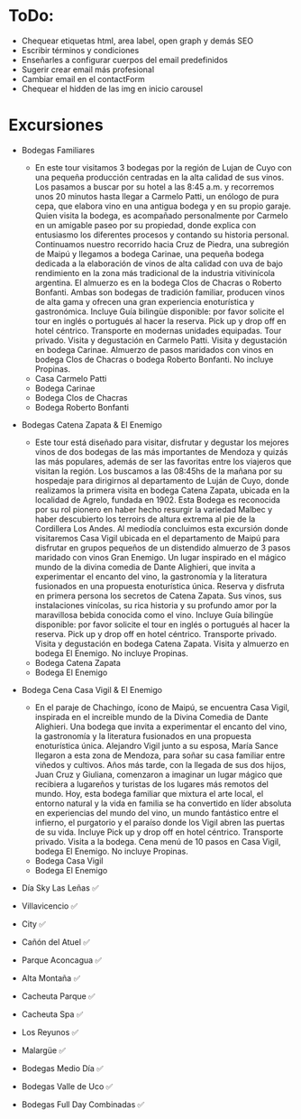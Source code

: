 # ToDo:

- Chequear etiquetas html, area label, open graph y demás SEO
- Escribir términos y condiciones
- Enseñarles a configurar cuerpos del email predefinidos
- Sugerir crear email más profesional
- Cambiar email en el contactForm
- Chequear el hidden de las img en inicio carousel

# Excursiones
  
- Bodegas Familiares
  - En este tour visitamos 3 bodegas por la región de Lujan de Cuyo con una pequeña producción centradas en la alta calidad de sus vinos. Los pasamos a buscar por su hotel a las 8:45 a.m. y recorremos unos 20 minutos hasta llegar a Carmelo Patti, un enólogo de pura cepa, que elabora vino en una antigua bodega y en su propio garaje. Quien visita la bodega, es acompañado personalmente por Carmelo en un amigable paseo por su propiedad, donde explica con entusiasmo los diferentes procesos y contando su historia personal. Continuamos nuestro recorrido hacia Cruz de Piedra, una subregión de Maipú y llegamos a bodega Carinae, una pequeña bodega dedicada a la elaboración de vinos de alta calidad con uva de bajo rendimiento en la zona más tradicional de la industria vitivinícola argentina. El almuerzo es en la bodega Clos de Chacras o Roberto Bonfanti. Ambas son bodegas de tradición familiar, producen vinos de alta gama y ofrecen una gran experiencia enoturística y gastronómica.
  Incluye
  Guía bilingüe disponible: por favor solicite el tour en inglés o portugués al hacer la reserva.
  Pick up y drop off en hotel céntrico.
  Transporte en modernas unidades equipadas.
  Tour privado.
  Visita y degustación en Carmelo Patti.
  Visita y degustación en bodega Carinae.
  Almuerzo de pasos maridados con vinos en bodega Clos de Chacras o bodega Roberto Bonfanti.
  No incluye
  Propinas.
  - Casa Carmelo Patti
  - Bodega Carinae
  - Bodega Clos de Chacras
  - Bodega Roberto Bonfanti




- Bodegas Catena Zapata & El Enemigo
  - Este tour está diseñado para visitar, disfrutar y degustar los mejores vinos de dos bodegas de las más importantes de Mendoza y quizás las más populares, además de ser las favoritas entre los viajeros que visitan la región. 
  Los buscamos a las 08:45hs de la mañana por su hospedaje para dirigirnos al departamento de Luján de Cuyo, donde realizamos la primera visita en bodega Catena Zapata,  ubicada en la localidad de Agrelo, fundada en 1902. Esta Bodega es reconocida por su rol pionero en haber hecho resurgir la variedad Malbec y haber descubierto los terroirs de altura extrema al pie de la Cordillera Los Andes.
  Al mediodía concluimos esta excursión donde visitaremos Casa Vigil ubicada en el departamento de Maipú para disfrutar en grupos pequeños de un distendido almuerzo de 3 pasos maridado con vinos Gran Enemigo. Un lugar inspirado en el mágico mundo de la divina comedia de Dante Alighieri, que invita a experimentar el encanto del vino, la gastronomía y la literatura fusionados en una propuesta enoturística única.
  Reserva y disfruta en primera persona los secretos de Catena Zapata. Sus vinos, sus instalaciones vinícolas, su rica historia y su profundo amor por la maravillosa bebida conocida como el vino. 
  Incluye
  Guía bilingüe disponible: por favor solicite el tour en inglés o portugués al hacer la reserva.
  Pick up y drop off en hotel céntrico.
  Transporte privado.
  Visita y degustación en bodega Catena Zapata.
  Visita y almuerzo en bodega El Enemigo.
  No incluye
  Propinas.
  - Bodega Catena Zapata
  - Bodega El Enemigo

- Bodega Cena Casa Vigil & El Enemigo
  - En el paraje de Chachingo, ícono de Maipú, se encuentra Casa Vigil, inspirada en el increible mundo de la   Divina Comedia de Dante Alighieri. Una bodega que invita a experimentar el encanto del vino, la gastronomía y la literatura fusionados en una propuesta enoturística única.
  Alejandro Vigil junto a su esposa, María Sance llegaron a esta zona de Mendoza, para soñar su casa familiar entre viñedos y cultivos. Años más tarde, con la llegada de sus dos hijos, Juan Cruz y Giuliana, comenzaron a imaginar un lugar mágico que recibiera a lugareños y turistas de los lugares más remotos del mundo.
  Hoy, esta bodega familiar que mixtura el arte local, el entorno natural y la vida en familia se ha convertido en líder absoluta en experiencias del mundo del vino, un mundo fantástico entre el infierno, el purgatorio y el paraíso donde los Vigil abren las puertas de su vida.
  Incluye
  Pick up y drop off en hotel céntrico.
  Transporte privado.
  Visita a la bodega.
  Cena menú de 10 pasos en Casa Vigil, bodega El Enemigo.
  No incluye
  Propinas.
  - Bodega Casa Vigil
  - Bodega El Enemigo



- Día Sky Las Leñas ✅
- Villavicencio ✅
- City ✅
- Cañón del Atuel ✅
- Parque Aconcagua ✅
- Alta Montaña ✅
- Cacheuta Parque ✅
- Cacheuta Spa ✅
- Los Reyunos ✅
- Malargüe ✅
- Bodegas Medio Día ✅
- Bodegas Valle de Uco ✅
- Bodegas Full Day Combinadas ✅
